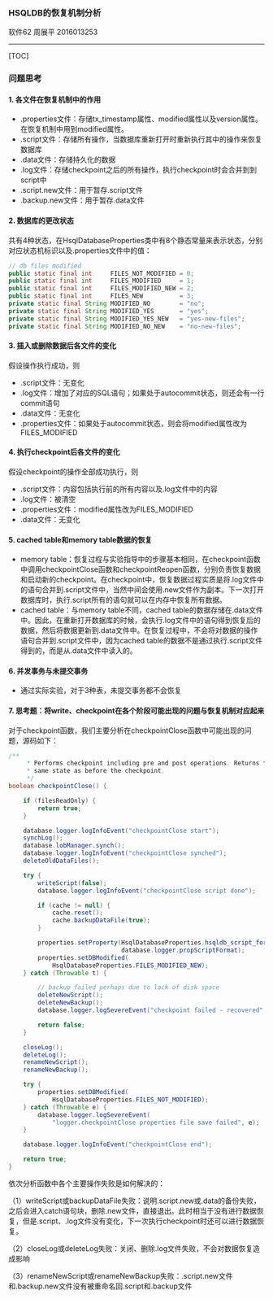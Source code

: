 ### HSQLDB的恢复机制分析

软件62 周展平 2016013253

------

[TOC]

### 问题思考

#### 1. 各文件在恢复机制中的作用

+ .properties文件：存储tx_timestamp属性、modified属性以及version属性。在恢复机制中用到modified属性。
+ .script文件：存储所有操作，当数据库重新打开时重新执行其中的操作来恢复数据库
+ .data文件：存储持久化的数据
+ .log文件：存储checkpoint之后的所有操作，执行checkpoint时会合并到到script中
+ .script.new文件：用于暂存.script文件
+ .backup.new文件：用于暂存.data文件



#### 2. 数据库的更改状态

共有4种状态，在HsqlDatabaseProperties类中有8个静态常量来表示状态，分别对应状态机标识以及.properties文件中的值：

```java
// db files modified
public static final int     FILES_NOT_MODIFIED = 0;
public static final int     FILES_MODIFIED     = 1;
public static final int     FILES_MODIFIED_NEW = 2;
public static final int     FILES_NEW          = 3;
private static final String MODIFIED_NO        = "no";
private static final String MODIFIED_YES       = "yes";
private static final String MODIFIED_YES_NEW   = "yes-new-files";
private static final String MODIFIED_NO_NEW    = "no-new-files";
```



#### 3. 插入或删除数据后各文件的变化

假设操作执行成功，则

+ .script文件：无变化
+ .log文件：增加了对应的SQL语句；如果处于autocommit状态，则还会有一行commit语句
+ .data文件：无变化
+ .properties文件：如果处于autocommit状态，则会将modified属性改为FILES_MODIFIED



#### 4. 执行checkpoint后各文件的变化

假设checkpoint的操作全部成功执行，则

+ .script文件：内容包括执行前的所有内容以及.log文件中的内容
+ .log文件：被清空
+ .properties文件：modified属性改为FILES_MODIFIED
+ .data文件：无变化



#### 5. cached table和memory table数据的恢复

+ memory table：恢复过程与实验指导中的步骤基本相同，在checkpoint函数中调用checkpointClose函数和checkpointReopen函数，分别负责恢复数据和启动新的checkpoint。在checkpoint中，恢复数据过程实质是将.log文件中的语句合并到.script文件中，当然中间会使用.new文件作为副本。下一次打开数据库时，执行.script所有的语句就可以在内存中恢复所有数据。
+ cached table：与memory table不同，cached table的数据存储在.data文件中。因此，在重新打开数据库的时候，会执行.log文件中的语句得到恢复后的数据，然后将数据更新到.data文件中。在恢复过程中，不会将对数据的操作语句合并到.script文件中，因为cached table的数据不是通过执行.script文件得到的，而是从.data文件中读入的。



#### 6. 并发事务与未提交事务



+ 通过实际实验，对于3种表，未提交事务都不会恢复



#### 7. 思考题：将write、checkpoint在各个阶段可能出现的问题与恢复机制对应起来



对于checkpoint函数，我们主要分析在checkpointClose函数中可能出现的问题，源码如下：

```java
/**
     * Performs checkpoint including pre and post operations. Returns to the
     * same state as before the checkpoint.
     */
boolean checkpointClose() {

    if (filesReadOnly) {
        return true;
    }

    database.logger.logInfoEvent("checkpointClose start");
    synchLog();
    database.lobManager.synch();
    database.logger.logInfoEvent("checkpointClose synched");
    deleteOldDataFiles(); 

    try {
        writeScript(false);
        database.logger.logInfoEvent("checkpointClose script done");

        if (cache != null) {
            cache.reset();
            cache.backupDataFile(true);
        }

        properties.setProperty(HsqlDatabaseProperties.hsqldb_script_format,
                               database.logger.propScriptFormat);
        properties.setDBModified(
            HsqlDatabaseProperties.FILES_MODIFIED_NEW);
    } catch (Throwable t) {

        // backup failed perhaps due to lack of disk space
        deleteNewScript();
        deleteNewBackup();
        database.logger.logSevereEvent("checkpoint failed - recovered", t);

        return false;
    }

    closeLog();
    deleteLog();
    renameNewScript();
    renameNewBackup();

    try {
        properties.setDBModified(
            HsqlDatabaseProperties.FILES_NOT_MODIFIED);
    } catch (Throwable e) {
        database.logger.logSevereEvent(
            "logger.checkpointClose properties file save failed", e);
    }

    database.logger.logInfoEvent("checkpointClose end");

    return true;
}
```

依次分析函数中各个主要操作失败是如何解决的：

（1）writeScript或backupDataFile失败：说明.script.new或.data的备份失败，之后会进入catch语句块，删除.new文件，直接退出。此时相当于没有进行数据恢复，但是.script、.log文件没有变化，下一次执行checkpoint时还可以进行数据恢复。

（2）closeLog或deleteLog失败：关闭、删除.log文件失败，不会对数据恢复造成影响

（3）renameNewScript或renameNewBackup失败：.script.new文件和.backup.new文件没有被重命名回.script和.backup文件